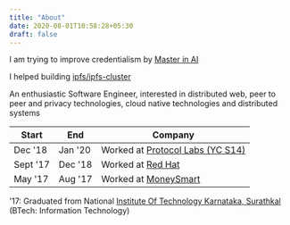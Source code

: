 ```yaml
---
title: "About"
date: 2020-08-01T10:58:28+05:30
draft: false
---
```


I am trying to improve credentialism by [Master in AI](https://www.masterinai.com)

I helped building [ipfs/ipfs-cluster](https://github.com/ipfs/ipfs-cluster)

An enthusiastic Software Engineer, interested in distributed web, peer to peer and privacy technologies, cloud native technologies and distributed systems

| Start | End | Company |
| --------------- | --------------- | ----------- |
| Dec '18 | Jan '20 | Worked at [Protocol Labs (YC S14)](https://protocol.ai/) |
| Sept '17 | Dec '18 | Worked at [Red Hat](https://www.redhat.com/en)           |
| May '17 | Aug '17 | Worked at [MoneySmart](https://play.google.com/store/apps/details?id=co.in.moneysmart) |

'17: Graduated from National [Institute Of Technology Karnataka, Surathkal](https://www.nitk.ac.in/) (BTech: Information Technology)
